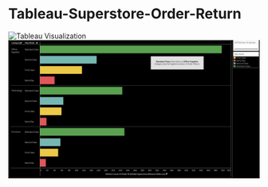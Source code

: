 # Tableau-Superstore-Order-Return

![Tableau Visualization](https://public.tableau.com/app/profile/pebrian.mubarok/viz/SuperstoreOrderReturn/Story1)
![1](https://github.com/Pebrian-Mubarok/Tableau-Superstore-Order-Return/blob/main/Screenshot%20(41).png)
